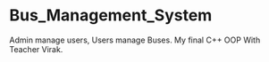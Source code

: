 # Bus_Management_System
Admin manage users, Users manage Buses.
My final C++ OOP With Teacher Virak.
